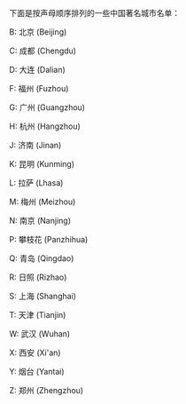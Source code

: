 
下面是按声母顺序排列的一些中国著名城市名单：

B: 北京 (Beijing)

C: 成都 (Chengdu)

D: 大连 (Dalian)

F: 福州 (Fuzhou)

G: 广州 (Guangzhou)

H: 杭州 (Hangzhou)

J: 济南 (Jinan)

K: 昆明 (Kunming)

L: 拉萨 (Lhasa)

M: 梅州 (Meizhou)

N: 南京 (Nanjing)

P: 攀枝花 (Panzhihua)

Q: 青岛 (Qingdao)

R: 日照 (Rizhao)

S: 上海 (Shanghai)

T: 天津 (Tianjin)

W: 武汉 (Wuhan)

X: 西安 (Xi'an)

Y: 烟台 (Yantai)

Z: 郑州 (Zhengzhou)